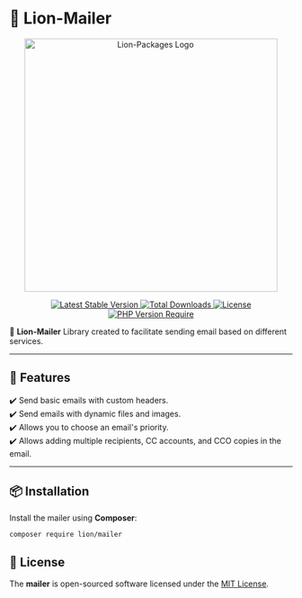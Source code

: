 # 🦁 Lion-Mailer

<p align="center">
  <a href="https://dev.lion-packages.com/docs/library/content" target="_blank">
    <img 
        src="https://github.com/lion-packages/framework/assets/56183278/60871c9f-1c93-4481-8c1e-d70282b33254"
        width="450" 
        alt="Lion-Packages Logo"
    >
  </a>
</p>

<p align="center">
  <a href="https://packagist.org/packages/lion/mailer">
    <img src="https://poser.pugx.org/lion/mailer/v" alt="Latest Stable Version">
  </a>
  <a href="https://packagist.org/packages/lion/mailer">
    <img src="https://poser.pugx.org/lion/mailer/downloads" alt="Total Downloads">
  </a>
  <a href="https://github.com/lion-packages/mailer/blob/main/LICENSE">
    <img src="https://poser.pugx.org/lion/mailer/license" alt="License">
  </a>
  <a href="https://www.php.net/">
    <img src="https://poser.pugx.org/lion/mailer/require/php" alt="PHP Version Require">
  </a>
</p>

🚀 **Lion-Mailer** Library created to facilitate sending email based on different services.

---

## 📖 Features

✔️ Send basic emails with custom headers.  
✔️ Send emails with dynamic files and images.  
✔️ Allows you to choose an email's priority.  
✔️ Allows adding multiple recipients, CC accounts, and CCO copies in the email.  

---

## 📦 Installation

Install the mailer using **Composer**:

```bash
composer require lion/mailer
```

## 📝 License

The <strong>mailer</strong> is open-sourced software licensed under the [MIT License](https://github.com/lion-packages/mailer/blob/main/LICENSE).
